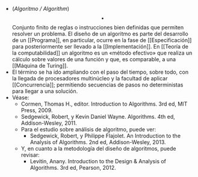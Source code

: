 - (_Algoritmo / Algorithm_) $$\bullet$$ Conjunto finito de reglas o instrucciones bien definidas que permiten resolver un problema. El diseño de un algoritmo es parte del desarrollo de un [[Programa]], en particular, ocurre en la fase de [[Especificación]] para posteriormente ser llevado a la [[Implementación]]. En [[Teoría de la computabilidad]] un algoritmo es un «método efectivo» que realiza un cálculo sobre valores de una función y que, es comparable, a una [[Máquina de Turing]].
- El término se ha ido ampliando con el paso del tiempo, sobre todo, con la llegada de procesadores multinúcleo y la facultad de aplicar [[Concurrencia]]; permitiendo secuencias de pasos no deterministas para llegar a una solución.
- Véase:
	- Cormen, Thomas H., editor. Introduction to Algorithms. 3rd ed, MIT Press, 2009.
	- Sedgewick, Robert, y Kevin Daniel Wayne. Algorithms. 4th ed, Addison-Wesley, 2011.
	- Para el estudio sobre análisis de algoritmo, puede ver:
		- Sedgewick, Robert, y Philippe Flajolet. An Introduction to the Analysis of Algorithms. 2nd ed, Addison-Wesley, 2013.
	- Y, en cuanto a la metodología del diseño de algoritmos, puede revisar:
		- Levitin, Anany. Introduction to the Design \& Analysis of Algorithms. 3rd ed, Pearson, 2012.